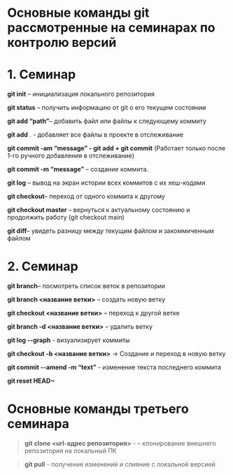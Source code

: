 # Основные команды git рассмотренные на семинарах по контролю версий

# 1. Семинар 

**git init** – инициализация локального репозитория

**git status** – получить информацию от git о его текущем состоянии

**git add “path”**– добавить файл или файлы к следующему коммиту

**git add** . - добавляет все файлы в проекте в отслеживание

**git commit -am “message” - git add + git commit** (Работает только после 1-го ручного добавления в отслеживание)

**git commit -m “message”** – создание коммита.

**git log** – вывод на экран истории всех коммитов с их хеш-кодами

**git checkout**– переход от одного коммита к другому

**git checkout master** – вернуться к актуальному состоянию и продолжить работу (git checkout main)

**git diff**– увидеть разницу между текущим файлом и закоммиченным файлом

# 2. Семинар

**git branch**– посмотреть список веток в репозитории

**git branch <название ветки>** – создать новую ветку

**git checkout <название ветки>** – переход к другой ветке

**git branch -d <название ветки>** – удалить ветку

**git log --graph** - визуализирует коммиты

**git checkout -b <название ветки>** -> Создание и переход в новую ветку

**git commit --amend -m “text”** - изменение текста последнего коммита

**git reset HEAD~**

# Основные команды третьего семинара

> **git clone <url-адрес репозитория>** - – клонирование внешнего репозитория на локальный ПК

> **git pull** - получение изменений и слияние с локальной версией
